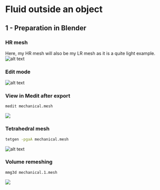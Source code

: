 # Fluid outside an object

## 1 - Preparation in Blender

### HR mesh
Here, my HR mesh will also be my LR mesh as it is a quite light example.
![alt text](https://user-images.githubusercontent.com/11873158/28872307-e808793e-7788-11e7-8198-67ab97c26638.png)

### Edit mode
![alt text](https://user-images.githubusercontent.com/11873158/28872306-e8087308-7788-11e7-9c64-1a8d5f943ecb.png)

### View in Medit after export
```bash
medit mechanical.mesh
```
![](https://user-images.githubusercontent.com/11873158/28872310-e8208d12-7788-11e7-8924-14db939ecde5.png)

### Tetrahedral mesh
```bash
tetgen -pgaA mechanical.mesh
```
![alt text](https://user-images.githubusercontent.com/11873158/28872309-e80db05c-7788-11e7-97f1-928eac24f13a.png)

### Volume remeshing
```bash
mmg3d mechanical.1.mesh
```
![](https://user-images.githubusercontent.com/11873158/28872308-e80c7f3e-7788-11e7-93d9-d0e67d92d4a6.png)
